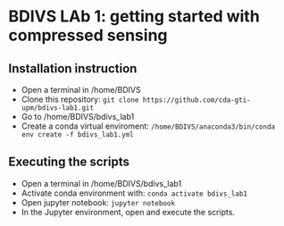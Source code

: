# BDIVS LAb 1: getting started with compressed sensing

## Installation instruction
- Open a terminal in /home/BDIVS
- Clone this repository: `git clone https://github.com/cda-gti-upm/bdivs-lab1.git`
- Go to /home/BDIVS/bdivs_lab1
- Create a conda virtual enviroment: `/home/BDIVS/anaconda3/bin/conda env create -f bdivs_lab1.yml`

## Executing the scripts
- Open a terminal in /home/BDIVS/bdivs_lab1
- Activate conda environment with: `conda activate bdivs_lab1`
- Open jupyter notebook: `jupyter notebook`
- In the Jupyter environment, open and execute the scripts.
